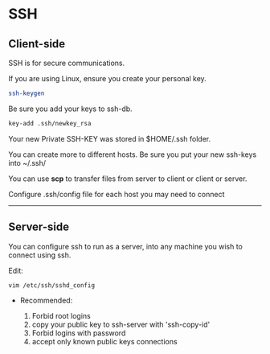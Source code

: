 # SSH

## Client-side

SSH is for secure communications.

If you are using Linux, ensure you create your personal key.

```sh
ssh-keygen
```

Be sure you add your keys to ssh-db.

```sh
key-add .ssh/newkey_rsa
```

Your new Private SSH-KEY was stored in $HOME/.ssh folder.

You can create more to different hosts. Be sure you put your new ssh-keys into ~/.ssh/

You can use **scp** to transfer files from server to client or client or server.

Configure .ssh/config file for each host you may need to connect

---

## Server-side

You can configure ssh to run as a server, into any machine you wish to connect using ssh.

Edit:

```sh
vim /etc/ssh/sshd_config
```

- Recommended:

  1. Forbid root logins
  2. copy your public key to ssh-server with 'ssh-copy-id'
  3. Forbid logins with password
  4. accept only known public keys connections
